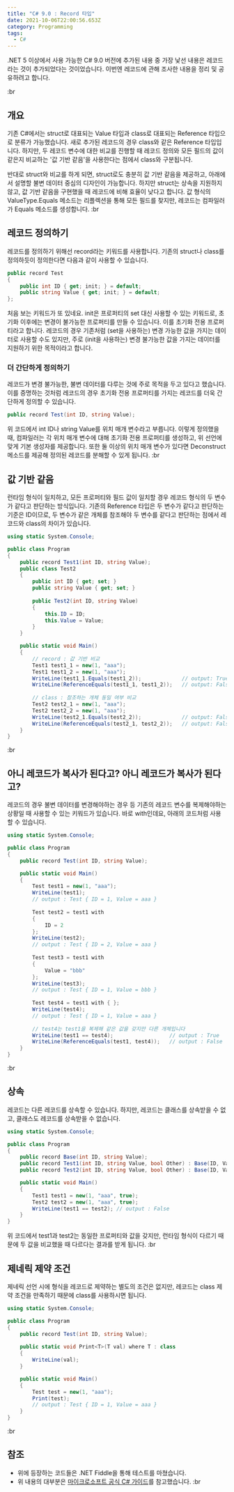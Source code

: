 ```yaml
---
title: "C# 9.0 : Record 타입"
date: 2021-10-06T22:00:56.653Z
category: Programming
tags:
  - C#
---
```

.NET 5 이상에서 사용 가능한 C# 9.0 버전에 추가된 내용 중 가장 낯선 내용은 레코드라는 것이 추가되었다는 것이었습니다.
이번엔 레코드에 관해 조사한 내용을 정리 및 공유하려고 합니다.
<!--more-->
:br

## 개요
기존 C#에서는 struct로 대표되는 Value 타입과 class로 대표되는 Reference 타입으로 분류가 가능했습니다.
새로 추가된 레코드의 경우 class와 같은 Reference 타입입니다.
하지만, 두 레코드 변수에 대한 비교를 진행할 때 레코드 정의와 모든 필드의 값이 같은지 비교하는 '값 기반 같음'을 사용한다는 점에서 class와 구분됩니다.

반대로 struct와 비교를 하게 되면, struct로도 충분히 값 기반 같음을 제공하고, 아래에서 설명할 불변 데이터 중심의 디자인이 가능합니다.
하지만 struct는 상속을 지원하지 않고, 값 기반 같음을 구현했을 때 레코드에 비해 효율이 낮다고 합니다.
값 형식의 ValueType.Equals 메소드는 리플렉션을 통해 모든 필드를 찾지만, 레코드는 컴파일러가 Equals 메소드를 생성합니다.
:br

## 레코드 정의하기
레코드를 정의하기 위해선 record라는 키워드를 사용합니다.
기존의 struct나 class를 정의하듯이 정의한다면 다음과 같이 사용할 수 있습니다.
```csharp
public record Test
{
    public int ID { get; init; } = default;
    public string Value { get; init; } = default;
};
```
처음 보는 키워드가 또 있네요.
init은 프로퍼티의 set 대신 사용할 수 있는 키워드로, 초기화 이후에는 변경이 불가능한 프로퍼티를 만들 수 있습니다. 이를 초기화 전용 프로퍼티라고 합니다.
레코드의 경우 기존처럼 (set을 사용하는) 변경 가능한 값을 가지는 데이터로 사용할 수도 있지만, 주로 (init을 사용하는) 변경 불가능한 값을 가지는 데이터를 지원하기 위한 목적이라고 합니다.

### 더 간단하게 정의하기
레코드가 변경 불가능한, 불변 데이터를 다루는 것에 주로 목적을 두고 있다고 했습니다.
이를 증명하는 것처럼 레코드의 경우 초기화 전용 프로퍼티를 가지는 레코드를 더욱 간단하게 정의할 수 있습니다.
```csharp
public record Test(int ID, string Value);
```
위 코드에서 int ID나 string Value를 위치 매개 변수라고 부릅니다.
이렇게 정의했을 때, 컴파일러는 각 위치 매개 변수에 대해 초기화 전용 프로퍼티를 생성하고, 위 선언에 맞게 기본 생성자를 제공합니다.
또한 둘 이상의 위치 매개 변수가 있다면 Deconstruct 메소드를 제공해 정의된 레코드를 분해할 수 있게 됩니다.
:br

## 값 기반 같음
런타임 형식이 일치하고, 모든 프로퍼티와 필드 값이 일치할 경우 레코드 형식의 두 변수가 같다고 판단하는 방식입니다.
기존의 Reference 타입은 두 변수가 같다고 판단하는 기준은 ID이므로, 두 변수가 같은 개체를 참조해야 두 변수를 같다고 판단하는 점에서 레코드와 class의 차이가 있습니다.
```csharp
using static System.Console;

public class Program
{
	public record Test1(int ID, string Value);
	public class Test2
	{
		public int ID { get; set; }
		public string Value { get; set; }
		
		public Test2(int ID, string Value)
		{
			this.ID = ID;
			this.Value = Value;
		}
	}

	public static void Main()
	{
		// record : 값 기반 비교
		Test1 test1_1 = new(1, "aaa");
		Test1 test1_2 = new(1, "aaa");
		WriteLine(test1_1.Equals(test1_2)); 			// output: True
		WriteLine(ReferenceEquals(test1_1, test1_2)); 	// output: False
		
		// class : 참조하는 개체 동일 여부 비교
		Test2 test2_1 = new(1, "aaa");
		Test2 test2_2 = new(1, "aaa");
		WriteLine(test2_1.Equals(test2_2)); 			// output: False
		WriteLine(ReferenceEquals(test2_1, test2_2)); 	// output: False
	}
}
```
:br

## 아니 레코드가 복사가 된다고? 아니 레코드가 복사가 된다고?
레코드의 경우 불변 데이터를 변경해야하는 경우 등 기존의 레코드 변수를 복제해야하는 상황일 때 사용할 수 있는 키워드가 있습니다.
바로 with인데요, 아래의 코드처럼 사용할 수 있습니다.
```csharp
using static System.Console;

public class Program
{
	public record Test(int ID, string Value);

	public static void Main()
	{
		Test test1 = new(1, "aaa");
		WriteLine(test1);
		// output : Test { ID = 1, Value = aaa }
		
		Test test2 = test1 with
		{
			ID = 2
		};
		WriteLine(test2);
		// output : Test { ID = 2, Value = aaa }
		
		Test test3 = test1 with
		{
			Value = "bbb"
		};
		WriteLine(test3);
		// output : Test { ID = 1, Value = bbb }
		
		Test test4 = test1 with { };
		WriteLine(test4);
		// output : Test { ID = 1, Value = aaa }
		
		// test4는 test1을 복제해 같은 값을 갖지만 다른 개체입니다
		WriteLine(test1 == test4);					// output : True
		WriteLine(ReferenceEquals(test1, test4));	// output : False
	}
}
```
:br

## 상속
레코드는 다른 레코드를 상속할 수 있습니다.
하지만, 레코드는 클래스를 상속받을 수 없고, 클래스도 레코드를 상속받을 수 없습니다.
```csharp
using static System.Console;

public class Program
{
	public record Base(int ID, string Value);
	public record Test1(int ID, string Value, bool Other) : Base(ID, Value);
	public record Test2(int ID, string Value, bool Other) : Base(ID, Value);

	public static void Main()
	{
		Test1 test1 = new(1, "aaa", true);
		Test2 test2 = new(1, "aaa", true);
		WriteLine(test1 == test2); // output : False
	}
}
```
위 코드에서 test1과 test2는 동일한 프로퍼티와 값을 갖지만, 런타임 형식이 다르기 때문에 두 값을 비교했을 때 다르다는 결과를 받게 됩니다.
:br

## 제네릭 제약 조건
제네릭 선언 시에 형식을 레코드로 제약하는 별도의 조건은 없지만, 레코드는 class 제약 조건을 만족하기 때문에 class를 사용하시면 됩니다.
```csharp
using static System.Console;

public class Program
{
	public record Test(int ID, string Value);
	
	public static void Print<T>(T val) where T : class
	{
		WriteLine(val);
	}

	public static void Main()
	{
		Test test = new(1, "aaa");
		Print(test);
		// output : Test { ID = 1, Value = aaa }
	}
}
```
:br

## 참조
* 위에 등장하는 코드들은 .NET Fiddle을 통해 테스트를 마쳤습니다.
* 위 내용의 대부분은 [마이크로소프트 공식 C# 가이드](https://docs.microsoft.com/ko-kr/dotnet/csharp/)를 참고했습니다.
:br